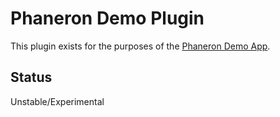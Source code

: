 # Phaneron Demo Plugin
This plugin exists for the purposes of the [Phaneron Demo App](https://github.com/SuperFlyTV/phaneron-demo-app).

## Status
Unstable/Experimental
